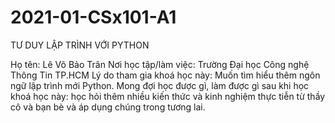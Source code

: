 # 2021-01-CSx101-A1
TƯ DUY LẬP TRÌNH VỚI PYTHON

Họ tên: Lê Võ Bảo Trân 
Nơi học tập/làm việc: Trường Đại học Công nghệ Thông Tin TP.HCM
Lý do tham gia khoá học này: Muốn tìm hiểu thêm ngôn ngữ lập trình mới Python.
Mong đợi học được gì, làm được gì sau khi học khoá học này: học hỏi thêm nhiều kiến thức và kinh nghiệm thực tiễn từ thầy cô và bạn bè và áp dụng chúng trong tương lai.
